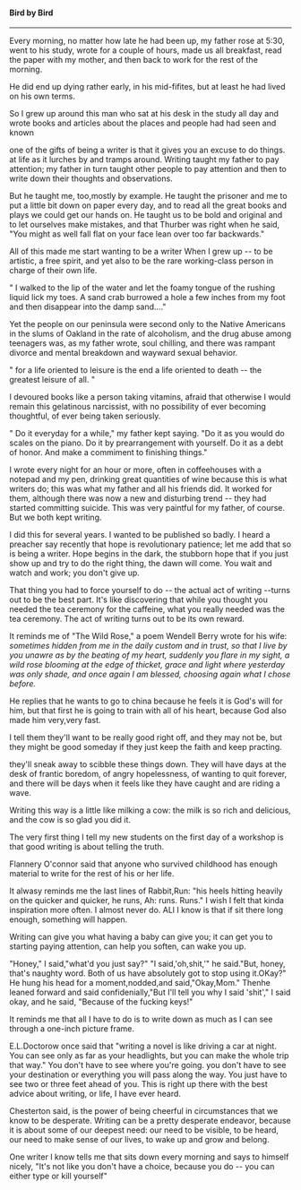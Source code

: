 #### Bird by Bird

----
Every morning, no matter how late he had been up, my father rose at
5:30, went to his study, wrote for a couple of hours, made us all
breakfast, read the paper with my mother, and then back to work for the
rest of the morning.

He did end up dying rather early, in his mid-fifites, but at least he
had lived on his own terms.

So I grew up around this man who sat at his desk in the study all day
and wrote books and articles about the places and people had had seen
and known

one of the gifts of being a writer is that it gives you an excuse to do
things. at life as it lurches by and tramps around. Writing taught my
father to pay attention; my father in turn taught other people to pay
attention and then to write down their thoughts and observations.

But he taught me, too,mostly by example. He taught the prisoner and me
to put a little bit down on paper every day, and to read all the great
books and plays we could get our hands on. He taught us to be bold and
original and to let ourselves make mistakes, and that Thurber was right
when he said, "You might as well fall flat on your face lean over too
far backwards."


All of this made me start wanting to be a writer When I grew up -- to be
artistic, a free spirit, and yet also to be the rare working-class
person in charge of their own life.

" I walked to the lip of the water and let the foamy tongue of the
rushing liquid lick my toes. A sand crab burrowed a hole a few inches
from my foot and then disappear into the damp sand...."


Yet the people on our peninsula were second only to the Native Americans
in the slums of Oakland in the rate of alcoholism, and the drug abuse
among teenagers was, as my father wrote, soul chilling, and there was
rampant divorce and mental breakdown and wayward sexual behavior.


" for a life oriented to leisure is the end a life oriented to death --
the greatest leisure of all. "


I devoured books like a person taking vitamins, afraid that otherwise I
would remain this gelatinous narcissist, with no possibility of ever
becoming thoughtful, of ever being taken seriously.


" Do it everyday for a while," my father kept saying. "Do it as you
would do scales on the piano. Do it by prearrangement with yourself. Do
it as a debt of honor. And make a commiment to finishing things."

I wrote every night for an hour or more, often in coffeehouses with a
notepad and my pen, drinking great quantities of wine because this is
what writers do; this was what my father and all his friends did. It
worked for them, although there was now a new and disturbing trend --
they had started committing suicide. This was very paintful for my
father, of course. But we both kept writing.


I did this for several years. I wanted to be published so badly. I heard
a preacher say recently that hope is revolutionary patience; let me add
that so is being a writer. Hope begins in the dark, the stubborn hope
that if you just show up and try to do the right thing, the dawn will
come. You wait and watch and work; you don't give up.


That thing you had to force yourself to do -- the actual act of writing
--turns out to be the best part. It's like discovering that while you
thought you needed the tea ceremony for the caffeine, what you really
needed was the tea ceremony. The act of writing turns out to be its own
reward.


It reminds me of "The Wild Rose," a poem Wendell Berry wrote for his
wife:
 _sometimes hidden from me in the daily custom and in trust, so that I
 live by you unawre as by the beating of my heart, suddenly you flare in
 my sight, a wild rose blooming at the edge of thicket, grace and light
 where yesterday was only shade, and once again I am blessed, choosing
 again what I chose before._ 
 

 He replies that he wants to go to china because he feels it is God's
 will for him, but that first he is going to train with all of his
 heart, because God also made him very,very fast.


 I tell them they'll want to be really good right off, and they may not
 be, but they might be good someday if they just keep the faith and keep
 practing.


 they'll sneak away to scibble these things down. They will have days at
 the desk of frantic boredom, of angry hopelessness, of wanting to quit
 forever, and there will be days when it feels like they have caught and
 are riding a wave.


 Writing this way is a little like milking a cow: the milk is so rich
 and delicious, and the cow is so glad you did it.


 The very first thing I tell my new students on the first day of a
 workshop is that good writing is about telling the truth.


 Flannery O'connor said that anyone who survived childhood has enough
 material to write for the rest of  his or her life.


It alwasy reminds me  the last lines of Rabbit,Run: "his heels hitting
heavily on the quicker and quicker, he runs, Ah: runs. Runs."
I wish I felt that kinda inspiration more often. I almost never do. ALl
I know is that if sit there long enough, something will happen.


Writing can give you what having a baby can give you; it can get you to
starting paying attention, can help you soften, can wake you up.


"Honey," I said,"what'd you just say?" "I said,'oh,shit,'" he said."But,
honey, that's naughty word. Both of us have absolutely got to stop using
it.OKay?" He hung his head for a moment,nodded,and said,"Okay,Mom."
Thenhe leaned forward and said confidenially,"But I'll tell you why I
said 'shit'," I said okay, and he said, "Because of the fucking keys!"


It reminds me that all I have to do is to write down as much as I can
see through a one-inch picture frame.


E.L.Doctorow once said that "writing a novel is like driving a car at
night. You can see only as far as your headlights, but you can make the
whole trip that way." You don't have to see where you're going. you
don't have to see your destination or everything you will pass along the
way. You just have to see two or three feet ahead of you. This is right
up there with the best advice about writing, or life, I have ever heard.


Chesterton said, is the power of being cheerful in circumstances that we
know to be desperate. Writing can be a pretty desperate endeavor,
because it is about some of our deepest need: our need to be visible, to
be heard, our need to make sense of our lives, to wake up and grow and
belong.


One writer I know tells me that sits down every morning and says to
himself nicely, "It's not like you don't have a choice, because you do
-- you can either type or kill yourself"




